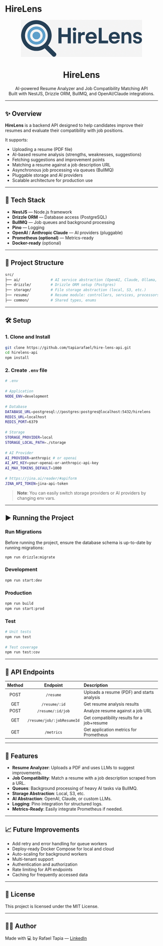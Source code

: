 # HireLens

<p align="center">
  <img src="hirelens.png" width="400" alt="HireLens Logo" />
</p>

<h1 align="center">HireLens</h1>

<p align="center">
  AI-powered Resume Analyzer and Job Compatibility Matching API<br/>
  Built with NestJS, Drizzle ORM, BullMQ, and OpenAI/Claude integrations.
</p>

---

## ✨ Overview

**HireLens** is a backend API designed to help candidates improve their resumes and evaluate their compatibility with job positions.

It supports:

- Uploading a resume (PDF file)
- AI-based resume analysis (strengths, weaknesses, suggestions)
- Fetching suggestions and improvement points
- Matching a resume against a job description URL
- Asynchronous job processing via queues (BullMQ)
- Pluggable storage and AI providers
- Scalable architecture for production use

---

## 🚀 Tech Stack

- **NestJS** — Node.js framework
- **Drizzle ORM** — Database access (PostgreSQL)
- **BullMQ** — Job queues and background processing
- **Pino** — Logging
- **OpenAI** / **Anthropic Claude** — AI providers (pluggable)
- **Prometheus (optional)** — Metrics-ready
- **Docker-ready** (optional)

---

## 📂 Project Structure

```bash
src/
├── ai/              # AI service abstraction (OpenAI, Claude, Ollama, etc.)
├── drizzle/         # Drizzle ORM setup (Postgres)
├── storage/         # File storage abstraction (local, S3, etc.)
├── resume/          # Resume module: controllers, services, processors
├── common/          # Shared types, enums
```

---

## 🛠️ Setup

### 1. Clone and Install

```bash
git clone https://github.com/tapiarafael/hire-lens-api.git
cd hirelens-api
npm install
```

### 2. Create `.env` file

```bash
# .env

# Application
NODE_ENV=development

# Database
DATABASE_URL=postgresql://postgres:postgres@localhost:5432/hirelens
REDIS_URL=localhost
REDIS_PORT=6379

# Storage
STORAGE_PROVIDER=local
STORAGE_LOCAL_PATH=./storage

# AI Provider
AI_PROVIDER=anthropic # or openai
AI_API_KEY=your-openai-or-anthropic-api-key
AI_MAX_TOKENS_DEFAULT=1000

# https://jina.ai/reader/#apiform
JINA_API_TOKEN=jina-api-token
```

> **Note**: You can easily switch storage providers or AI providers by changing env vars.

---

## ▶️ Running the Project

### Run Migrations

Before running the project, ensure the database schema is up-to-date by running migrations:

```bash
npm run drizzle:migrate
```

### Development

```bash
npm run start:dev
```

### Production

```bash
npm run build
npm run start:prod
```

### Test

```bash
# Unit tests
npm run test

# Test coverage
npm run test:cov
```

---

## 👋 API Endpoints

| Method |          Endpoint          | Description                                |
| :----: | :------------------------: | :----------------------------------------- |
|  POST  |         `/resume`          | Uploads a resume (PDF) and starts analysis |
|  GET   |       `/resume/:id`        | Get resume analysis results                |
|  POST  |     `/resume/:id/job`      | Analyze resume against a job URL           |
|  GET   | `/resume/job/:jobResumeId` | Get compatibility results for a job+resume |
|  GET   |         `/metrics`         | Get application metrics for Prometheus     |

---

## 🧠 Features

- **Resume Analyzer**: Uploads a PDF and uses LLMs to suggest improvements.
- **Job Compatibility**: Match a resume with a job description scraped from a URL.
- **Queues**: Background processing of heavy AI tasks via BullMQ.
- **Storage Abstraction**: Local, S3, etc.
- **AI Abstraction**: OpenAI, Claude, or custom LLMs.
- **Logging**: Pino integration for structured logs.
- **Metrics-Ready**: Easily integrate Prometheus if needed.

---

## 📈 Future Improvements

- Add retry and error handling for queue workers
- Deploy-ready Docker Compose for local and cloud
- Auto-scaling for background workers
- Multi-tenant support
- Authentication and authorization
- Rate limiting for API endpoints
- Caching for frequently accessed data

---

## 📄 License

This project is licensed under the MIT License.

---

## 👨‍💻 Author

Made with 💻 by Rafael Tapia — [LinkedIn](https://www.linkedin.com/in/rafael-tapia/)
